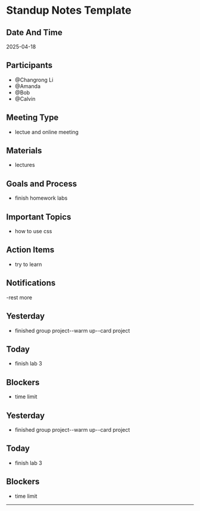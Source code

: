 # Standup Notes Template



## Date And Time
2025-04-18

## Participants
- @Changrong Li
- @Amanda
- @Bob
- @Calvin

## Meeting Type
- lectue and online meeting

## Materials
- lectures

## Goals and Process
- finish homework labs

## Important Topics
- how to use css

## Action Items
- try to learn

## Notifications

-rest more

## Yesterday
- finished group project--warm up--card project

## Today
- finish lab 3

## Blockers
- time limit



## Yesterday
- finished group project--warm up--card project

## Today
- finish lab 3

## Blockers
- time limit

---
